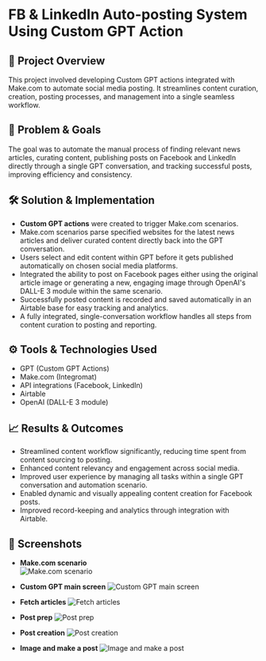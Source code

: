 # FB & LinkedIn Auto-posting System Using Custom GPT Action

## 📌 Project Overview
This project involved developing Custom GPT actions integrated with Make.com to automate social media posting. It streamlines content curation, creation, posting processes, and management into a single seamless workflow.

## 🎯 Problem & Goals
The goal was to automate the manual process of finding relevant news articles, curating content, publishing posts on Facebook and LinkedIn directly through a single GPT conversation, and tracking successful posts, improving efficiency and consistency.

## 🛠️ Solution & Implementation
- **Custom GPT actions** were created to trigger Make.com scenarios.
- Make.com scenarios parse specified websites for the latest news articles and deliver curated content directly back into the GPT conversation.
- Users select and edit content within GPT before it gets published automatically on chosen social media platforms.
- Integrated the ability to post on Facebook pages either using the original article image or generating a new, engaging image through OpenAI's DALL-E 3 module within the same scenario.
- Successfully posted content is recorded and saved automatically in an Airtable base for easy tracking and analytics.
- A fully integrated, single-conversation workflow handles all steps from content curation to posting and reporting.

## ⚙️ Tools & Technologies Used
- GPT (Custom GPT Actions)
- Make.com (Integromat)
- API integrations (Facebook, LinkedIn)
- Airtable
- OpenAI (DALL-E 3 module)

## 📈 Results & Outcomes
- Streamlined content workflow significantly, reducing time spent from content sourcing to posting.
- Enhanced content relevancy and engagement across social media.
- Improved user experience by managing all tasks within a single GPT conversation and automation scenario.
- Enabled dynamic and visually appealing content creation for Facebook posts.
- Improved record-keeping and analytics through integration with Airtable.

## 📸 Screenshots

- **Make.com scenario**  
![Make.com scenario](https://raw.githubusercontent.com/ViktorAutomation/Portfolio-Automation/main/Action%20GPT%20auto%20posting%20system/1%20-%20Make%20scenario.png)

- **Custom GPT main screen**
![Custom GPT main screen](https://raw.githubusercontent.com/ViktorAutomation/Portfolio-Automation/main/Action%20GPT%20auto%20posting%20system/2%20-%20Custom%20GPT%20main%20screen.png)

- **Fetch articles**
![Fetch articles](https://raw.githubusercontent.com/ViktorAutomation/Portfolio-Automation/main/Action%20GPT%20auto%20posting%20system/3%20-%20Fetch%20articles.png)

- **Post prep**
![Post prep](https://raw.githubusercontent.com/ViktorAutomation/Portfolio-Automation/main/Action%20GPT%20auto%20posting%20system/4%20-%20Post%20prep.png)

- **Post creation**
![Post creation](https://raw.githubusercontent.com/ViktorAutomation/Portfolio-Automation/main/Action%20GPT%20auto%20posting%20system/5%20-%20Post%20creation.png)

- **Image and make a post**
![Image and make a post](https://raw.githubusercontent.com/ViktorAutomation/Portfolio-Automation/main/Action%20GPT%20auto%20posting%20system/6%20-%20Image%20and%20make%20a%20post.png)

